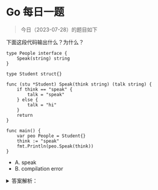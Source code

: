 # Go 每日一题

> 今日（2023-07-28）的题目如下

下面这段代码输出什么？为什么？

```golang
type People interface {
	Speak(string) string
}

type Student struct{}

func (stu *Student) Speak(think string) (talk string) {
	if think == "speak" {
		talk = "speak"
	} else {
		talk = "hi"
	}
	return
}

func main() {
	var peo People = Student{}
	think := "speak"
	fmt.Println(peo.Speak(think))
}
```

- A. speak
- B. compilation error

<details>
<summary>答案解析：</summary>
<div>

参考答案及解析：B。

编译错误 `Student does not implement People (Speak method has pointer receiver)`，值类型 `Student` 没有实现接口的 `Speak()` 方法，而是指针类型 `*Student` 实现~~改~~该方法。

详细请参考这篇文章 [https://seekload.net/2019/06/06/go-study-method.html](https://seekload.net/2019/06/06/go-study-method.html)

</div>
</details>
